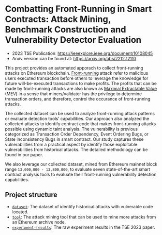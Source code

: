 # Combatting Front-Running in Smart Contracts: Attack Mining, Benchmark Construction and Vulnerability Detector Evaluation

- 2023 TSE Publication: https://ieeexplore.ieee.org/document/10108045
- Arxiv version can be found at: https://arxiv.org/abs/2212.12110

This project provides an automated apporach to collect front-running attacks on Ethereum blockchain.
[Front-running](https://medium.com/beaver-smartcontract-security/defi-security-lecture-8-front-running-attack-3247045dd9cd) attack refer to malicious users executed transaction before others to leverage the knowledge for future will-be-executed transactions to make profits.
The profits that can be made by front-running attacks are also known as [Maximal Extractable Value](https://ethereum.org/en/developers/docs/mev/) (MEV) in a sense that miners/validater has the privilege to determine transaction orders, and therefore, control the occurance of front-running attacks. 

The collected dataset can be used to analyze front-running attack patterns or evaluate detection tools' capabilities.
Our approach also analyzed the collected attacks to identify contract code that makes front-running attacks possible using dynamic taint analysis.
The vulnerability is previous categorized as Transaction Order Dependency, Event Ordering Bugs, or State Inconsistency Bugs in smart contract.
Our study captures these vulnerabilities from a practical aspect by identify those exploitable vulnerabilities from historical attacks. 
The detailed methodology can be found in our paper.

We also leverage our collected dataset, mined from Ethereum mainnet block range `13,000,000 - 13,800,000`, to evaluate seven state-of-the-art smart contract analysis tools to evaluate their front-running vulnerability detection capabilities. 

## Project structure

- [`dataset`](./benchmark.md): The dataset of identify historical attacks with vulnerable code located.
- [`tool`](./tool.md): The attack mining tool that can be used to mine more attacks from an Ethereum archive node.
- [`experiment-results`](./experiment-results/README.md): The raw experiment results in the TSE 2023 paper.
